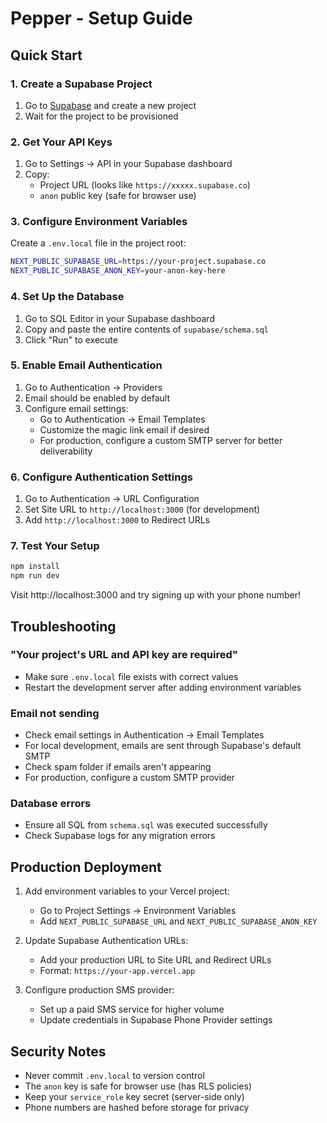 # Pepper - Setup Guide

## Quick Start

### 1. Create a Supabase Project

1. Go to [Supabase](https://supabase.com) and create a new project
2. Wait for the project to be provisioned

### 2. Get Your API Keys

1. Go to Settings → API in your Supabase dashboard
2. Copy:
   - Project URL (looks like `https://xxxxx.supabase.co`)
   - `anon` public key (safe for browser use)

### 3. Configure Environment Variables

Create a `.env.local` file in the project root:

```bash
NEXT_PUBLIC_SUPABASE_URL=https://your-project.supabase.co
NEXT_PUBLIC_SUPABASE_ANON_KEY=your-anon-key-here
```

### 4. Set Up the Database

1. Go to SQL Editor in your Supabase dashboard
2. Copy and paste the entire contents of `supabase/schema.sql`
3. Click "Run" to execute

### 5. Enable Email Authentication

1. Go to Authentication → Providers
2. Email should be enabled by default
3. Configure email settings:
   - Go to Authentication → Email Templates
   - Customize the magic link email if desired
   - For production, configure a custom SMTP server for better deliverability

### 6. Configure Authentication Settings

1. Go to Authentication → URL Configuration
2. Set Site URL to `http://localhost:3000` (for development)
3. Add `http://localhost:3000` to Redirect URLs

### 7. Test Your Setup

```bash
npm install
npm run dev
```

Visit http://localhost:3000 and try signing up with your phone number!

## Troubleshooting

### "Your project's URL and API key are required"
- Make sure `.env.local` file exists with correct values
- Restart the development server after adding environment variables

### Email not sending
- Check email settings in Authentication → Email Templates
- For local development, emails are sent through Supabase's default SMTP
- Check spam folder if emails aren't appearing
- For production, configure a custom SMTP provider

### Database errors
- Ensure all SQL from `schema.sql` was executed successfully
- Check Supabase logs for any migration errors

## Production Deployment

1. Add environment variables to your Vercel project:
   - Go to Project Settings → Environment Variables
   - Add `NEXT_PUBLIC_SUPABASE_URL` and `NEXT_PUBLIC_SUPABASE_ANON_KEY`

2. Update Supabase Authentication URLs:
   - Add your production URL to Site URL and Redirect URLs
   - Format: `https://your-app.vercel.app`

3. Configure production SMS provider:
   - Set up a paid SMS service for higher volume
   - Update credentials in Supabase Phone Provider settings

## Security Notes

- Never commit `.env.local` to version control
- The `anon` key is safe for browser use (has RLS policies)
- Keep your `service_role` key secret (server-side only)
- Phone numbers are hashed before storage for privacy 
